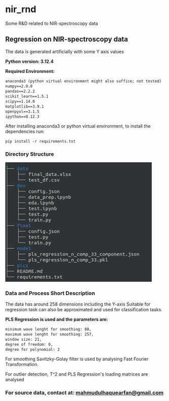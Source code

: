 # nir_rnd
Some R&amp;D related to NIR-spectroscopy data

## Regression on NIR-spectroscopy data
The data is generated artificially with some Y axis values

<b>Python version: 3.12.4</b>

<b> Required Environment:</b>
```
anaconda3 (python virtual environment might also suffice; not tested)
numpy==2.0.0
pandas==2.2.2
scikit_learn==1.5.1
scipy==1.14.0
matplotlib==3.9.1
openpyxl==3.1.5
ipython==8.12.3
```
After installing anaconda3 or python virtual environment, to install the dependencies run:
```
pip install -r requirements.txt
```

### Directory Structure

![plot](./pics/directories.png)

### Data and Process Short Description
The data has around 258 dimensions including the Y-axis
Suitable for regression task can also be approximated and used for classification tasks.

<b>PLS Regression is used and the parameters are:</b>
```
minimum wave lenght for smoothing: 80,
maximum wave lenght for smoothing: 257,
window size: 21,
degree of freedom: 0,
degree for polynomial: 2
```

For smoothing Savitzky-Golay filter is used by analysing Fast Fourier Transformation.

For outlier detection, T^2 and PLS Regression's loading matrices are analysed

### For source data, contact at: mahmudulhaquearfan@gmail.com